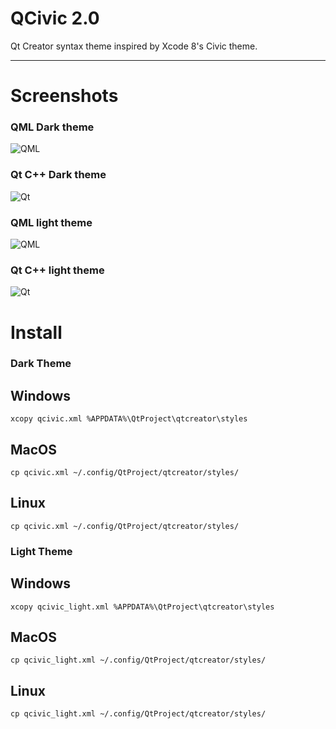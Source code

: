 # QCivic 2.0
Qt Creator syntax theme inspired by Xcode 8's Civic theme.

* * *
# Screenshots

### QML Dark theme
![QML](https://raw.githubusercontent.com/foxoman/qcivic/master/QCivic-QML2.png)

### Qt C++ Dark theme
![Qt](https://raw.githubusercontent.com/foxoman/qcivic/master/QCivic-CPP2.png)

### QML light theme
![QML](https://raw.githubusercontent.com/foxoman/qcivic/master/QCivic_light_QML2.png)

### Qt C++ light theme
![Qt](https://raw.githubusercontent.com/foxoman/qcivic/master/QCivic_light_CPP2.png)

# Install
### Dark Theme
## Windows
`xcopy qcivic.xml %APPDATA%\QtProject\qtcreator\styles`

## MacOS
`cp qcivic.xml ~/.config/QtProject/qtcreator/styles/`

## Linux
`cp qcivic.xml ~/.config/QtProject/qtcreator/styles/`

### Light Theme
## Windows
`xcopy qcivic_light.xml %APPDATA%\QtProject\qtcreator\styles`

## MacOS
`cp qcivic_light.xml ~/.config/QtProject/qtcreator/styles/`

## Linux
`cp qcivic_light.xml ~/.config/QtProject/qtcreator/styles/`
